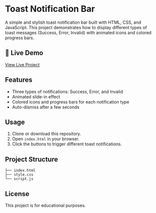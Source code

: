 # Toast Notification Bar

A simple and stylish toast notification bar built with HTML, CSS, and JavaScript. This project demonstrates how to display different types of toast messages (Success, Error, Invalid) with animated icons and colored progress bars.

## 🚀 Live Demo

[View Live Project](https://your-live-link-here.com)

## Features

- Three types of notifications: Success, Error, and Invalid
- Animated slide-in effect
- Colored icons and progress bars for each notification type
- Auto-dismiss after a few seconds

## Usage

1. Clone or download this repository.
2. Open `index.html` in your browser.
3. Click the buttons to trigger different toast notifications.

## Project Structure

```
├── index.html
├── style.css
└── script.js
```

## License

This project is for educational purposes.
